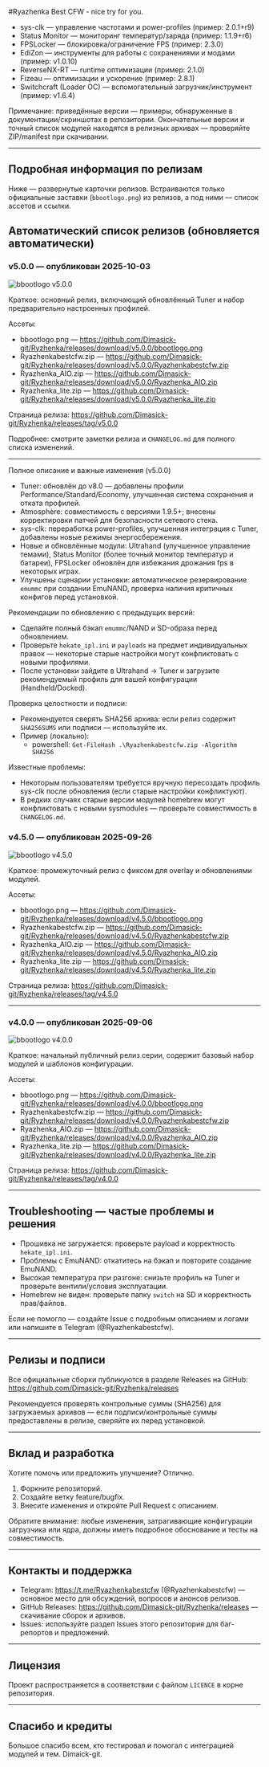 #Ryazhenka Best CFW - nice try for you.



- sys-clk — управление частотами и power-profiles (пример: 2.0.1+r9)
- Status Monitor — мониторинг температур/заряда (пример: 1.1.9+r6)
- FPSLocker — блокировка/ограничение FPS (пример: 2.3.0)
- EdiZon — инструменты для работы с сохранениями и модами (пример: v1.0.10)
- ReverseNX-RT — runtime оптимизации (пример: 2.1.0)
- Fizeau — оптимизации и ускорение (пример: 2.8.1)
- Switchcraft (Loader OC) — вспомогательный загрузчик/инструмент (пример: v1.6.4)

Примечание: приведённые версии — примеры, обнаруженные в документации/скриншотах в репозитории. Окончательные версии и точный список модулей находятся в релизных архивах — проверяйте ZIP/manifest при скачивании.

---

## Подробная информация по релизам

Ниже — развернутые карточки релизов. Встраиваются только официальные заставки (`bbootlogo.png`) из релизов, а под ними — список ассетов и ссылки.

## Автоматический список релизов (обновляется автоматически)

<!-- RELEASES_START -->
<!-- RELEASES_END -->

<!-- end of automated block -->

### v5.0.0 — опубликован 2025-10-03
![bbootlogo v5.0.0](https://github.com/Dimasick-git/Ryzhenka/releases/download/v5.0.0/bbootlogo.png)

Краткое: основный релиз, включающий обновлённый Tuner и набор предварительно настроенных профилей.

Ассеты:
- bbootlogo.png — https://github.com/Dimasick-git/Ryzhenka/releases/download/v5.0.0/bbootlogo.png
- Ryazhenkabestcfw.zip — https://github.com/Dimasick-git/Ryzhenka/releases/download/v5.0.0/Ryazhenkabestcfw.zip
- Ryazhenka_AIO.zip — https://github.com/Dimasick-git/Ryzhenka/releases/download/v5.0.0/Ryazhenka_AIO.zip
- Ryazhenka_lite.zip — https://github.com/Dimasick-git/Ryzhenka/releases/download/v5.0.0/Ryazhenka_lite.zip

Страница релиза: https://github.com/Dimasick-git/Ryzhenka/releases/tag/v5.0.0

Подробнее: смотрите заметки релиза и `CHANGELOG.md` для полного списка изменений.

---

Полное описание и важные изменения (v5.0.0)
- Tuner: обновлён до v8.0 — добавлены профили Performance/Standard/Economy, улучшенная система сохранения и отката профилей.
- Atmosphère: совместимость с версиями 1.9.5+; внесены корректировки патчей для безопасности сетевого стека.
- sys-clk: переработка power-profiles, улучшенная интеграция с Tuner, добавлены новые режимы энергосбережения.
- Новые и обновлённые модули: Ultrahand (улучшенное управление темами), Status Monitor (более точный монитор температур и батареи), FPSLocker обновлён для избежания дрожания fps в некоторых играх.
- Улучшены сценарии установки: автоматическое резервирование `emummc` при создании EmuNAND, проверка наличия критичных конфигов перед установкой.

Рекомендации по обновлению с предыдущих версий:
- Сделайте полный бэкап `emummc`/NAND и SD-образа перед обновлением.
- Проверьте `hekate_ipl.ini` и `payloads` на предмет индивидуальных правок — некоторые старые настройки могут конфликтовать с новыми профилями.
- После установки зайдите в Ultrahand → Tuner и загрузите рекомендуемый профиль для вашей конфигурации (Handheld/Docked).

Проверка целостности и подписи:
- Рекомендуется сверять SHA256 архива: если релиз содержит `SHA256SUMS` или подписи — используйте их.
- Пример (локально):
	- powershell: `Get-FileHash .\Ryazhenkabestcfw.zip -Algorithm SHA256`

Известные проблемы:
- Некоторым пользователям требуется вручную пересоздать профиль sys-clk после обновления (если старые настройки конфликтуют).
- В редких случаях старые версии модулей homebrew могут конфликтовать с новыми sysmodules — проверьте совместимость в `CHANGELOG.md`.


### v4.5.0 — опубликован 2025-09-26
![bbootlogo v4.5.0](https://github.com/Dimasick-git/Ryzhenka/releases/download/v4.5.0/bbootlogo.png)

Краткое: промежуточный релиз с фиксом для overlay и обновлениями модулей.

Ассеты:
- bbootlogo.png — https://github.com/Dimasick-git/Ryzhenka/releases/download/v4.5.0/bbootlogo.png
- Ryazhenkabestcfw.zip — https://github.com/Dimasick-git/Ryzhenka/releases/download/v4.5.0/Ryazhenkabestcfw.zip
- Ryazhenka_AIO.zip — https://github.com/Dimasick-git/Ryzhenka/releases/download/v4.5.0/Ryazhenka_AIO.zip
- Ryazhenka_lite.zip — https://github.com/Dimasick-git/Ryzhenka/releases/download/v4.5.0/Ryazhenka_lite.zip

Страница релиза: https://github.com/Dimasick-git/Ryzhenka/releases/tag/v4.5.0

---

### v4.0.0 — опубликован 2025-09-06
![bbootlogo v4.0.0](https://github.com/Dimasick-git/Ryzhenka/releases/download/v4.0.0/bbootlogo.png)

Краткое: начальный публичный релиз серии, содержит базовый набор модулей и шаблонов конфигурации.

Ассеты:
- bbootlogo.png — https://github.com/Dimasick-git/Ryzhenka/releases/download/v4.0.0/bbootlogo.png
- Ryazhenkabestcfw.zip — https://github.com/Dimasick-git/Ryzhenka/releases/download/v4.0.0/Ryazhenkabestcfw.zip
- Ryazhenka_AIO.zip — https://github.com/Dimasick-git/Ryzhenka/releases/download/v4.0.0/Ryazhenka_AIO.zip
- Ryazhenka_lite.zip — https://github.com/Dimasick-git/Ryzhenka/releases/download/v4.0.0/Ryazhenka_lite.zip

Страница релиза: https://github.com/Dimasick-git/Ryzhenka/releases/tag/v4.0.0

---

## Troubleshooting — частые проблемы и решения

- Прошивка не загружается: проверьте payload и корректность `hekate_ipl.ini`.
- Проблемы с EmuNAND: откатитесь на бэкап и повторите создание EmuNAND.
- Высокая температура при разгоне: снизьте профиль на Tuner и проверьте вентили/условия эксплуатации.
- Homebrew не виден: проверьте папку `switch` на SD и корректность прав/файлов.

Если не помогло — создайте Issue с подробным описанием и логами или напишите в Telegram (@Ryazhenkabestcfw).

---

## Релизы и подписи

Все официальные сборки публикуются в разделе Releases на GitHub: https://github.com/Dimasick-git/Ryzhenka/releases

Рекомендуется проверять контрольные суммы (SHA256) для загружаемых архивов — если подписи/контрольные суммы предоставлены в релизе, сверяйте их перед установкой.

---

## Вклад и разработка

Хотите помочь или предложить улучшение? Отлично.

1. Форкните репозиторий.
2. Создайте ветку feature/bugfix.
3. Внесите изменения и откройте Pull Request с описанием.

Обратите внимание: любые изменения, затрагивающие конфигурации загрузчика или ядра, должны иметь подробное обоснование и тесты на совместимость.

---

## Контакты и поддержка

- Telegram: https://t.me/Ryazhenkabestcfw (@Ryazhenkabestcfw) — основное место для обсуждений, вопросов и анонсов релизов.
- GitHub Releases: https://github.com/Dimasick-git/Ryzhenka/releases — скачивание сборок и архивов.
- Issues: используйте раздел Issues этого репозитория для баг-репортов и предложений.

---

## Лицензия

Проект распространяется в соответствии с файлом `LICENCE` в корне репозитория.

---

## Спасибо и кредиты

Большое спасибо всем, кто тестировал и помогал с интеграцией модулей и тем. Dimaick-git.
